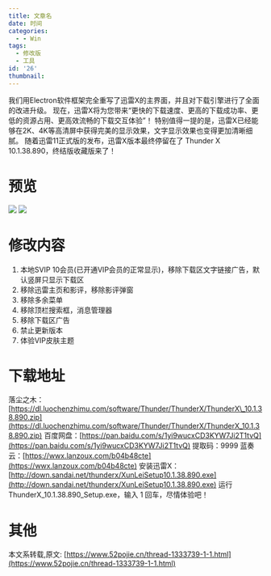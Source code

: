 ```yaml
---
title: 文章名
date: 时间
categories:
  - - Win
tags:
  - 修改版
  - 工具
id: '26'
thumbnail:
---
```



我们用Electron软件框架完全重写了迅雷X的主界面，并且对下载引擎进行了全面的改进升级。 现在，迅雷X将为您带来“更快的下载速度、更高的下载成功率、更低的资源占用、更高效流畅的下载交互体验”！ 特别值得一提的是，迅雷X已经能够在2K、4K等高清屏中获得完美的显示效果，文字显示效果也变得更加清晰细腻。 随着迅雷11正式版的发布，迅雷X版本最终停留在了 Thunder X 10.1.38.890，终结版收藏版来了！

# 预览

![](https://cdn.uzz5.com/imgs/2021/02/28/t51OPjh9.webp) ![](https://cdn.uzz5.com/imgs/2021/02/28/xpmVNRec.webp)

# 修改内容

1.  本地SVIP 10会员(已开通VIP会员的正常显示)，移除下载区文字链接广告，默认竖屏只显示下载区
2.  移除迅雷主页和影评，移除影评弹窗
3.  移除多余菜单
4.  移除顶栏搜索框，消息管理器
5.  移除下载区广告
6.  禁止更新版本
7.  体验VIP皮肤主题

# 下载地址

落尘之木：[https://dl.luochenzhimu.com/software/Thunder/ThunderX/ThunderX\_10.1.38.890.zip](https://dl.luochenzhimu.com/software/Thunder/ThunderX/ThunderX_10.1.38.890.zip) 百度网盘：[https://pan.baidu.com/s/1yi9wucxCD3KYW7Ji2T1tvQ](https://pan.baidu.com/s/1yi9wucxCD3KYW7Ji2T1tvQ) 提取码：9999 蓝奏云：[https://wwx.lanzoux.com/b04b48cte](https://wwx.lanzoux.com/b04b48cte) 安装迅雷X：[http://down.sandai.net/thunderx/XunLeiSetup10.1.38.890.exe](http://down.sandai.net/thunderx/XunLeiSetup10.1.38.890.exe) 运行 ThunderX\_10.1.38.890\_Setup.exe，输入 1 回车，尽情体验吧！

# 其他

本文系转载,原文: [https://www.52pojie.cn/thread-1333739-1-1.html](https://www.52pojie.cn/thread-1333739-1-1.html)